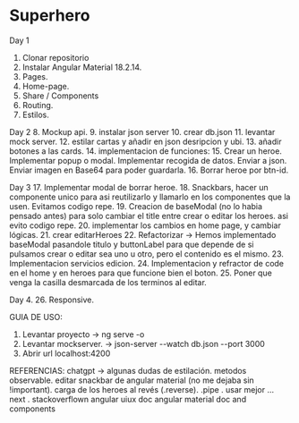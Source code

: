 # Superhero
Day 1
1. Clonar repositorio
2. Instalar Angular Material 18.2.14.
3. Pages.
4. Home-page.
5. Share / Components
6. Routing.
7. Estilos.

Day 2
8. Mockup api.
9. instalar json server
10. crear db.json
11. levantar mock server.
12. estilar cartas y añadir en json desripcion y ubi.
13. añadir botones a las cards.
14. implementacion de funciones: 
15. Crear un heroe. Implementar popup o modal. Implementar recogida de datos. Enviar a json. Enviar imagen en Base64 para poder guardarla. 
16. Borrar heroe por btn-id.

Day 3
17. Implementar modal de borrar heroe.
18. Snackbars, hacer un componente unico para asi reutilizarlo y llamarlo en los componentes que la usen. Evitamos codigo repe.
19. Creacion de baseModal (no lo habia pensado antes) para solo cambiar el title entre crear o editar los heroes. asi evito codigo repe.
20. implementar los cambios en home page, y cambiar lógicas.
21. crear editarHeroes
22. Refactorizar -> Hemos implementado baseModal pasandole titulo y buttonLabel para que depende de si pulsamos crear o editar sea uno u otro, pero el contenido es el mismo.
23. Implementacion servicios edicion.
24. Implementacion y refractor de code en el home y en heroes para que funcione bien el boton.
25. Poner que venga la casilla desmarcada de los terminos al editar.

Day 4.
26. Responsive.

GUIA DE USO: 
1. Levantar proyecto -> ng serve -o
2. Levantar mockserver. -> json-server --watch db.json --port 3000
3. Abrir url localhost:4200

REFERENCIAS: 
chatgpt -> algunas dudas de estilación. metodos observable. editar snackbar de angular material (no me dejaba sin !important). carga de los heroes al revés (.reverse). .pipe . usar mejor ... next . 
stackoverflown
angular uiux doc
angular material doc and components


